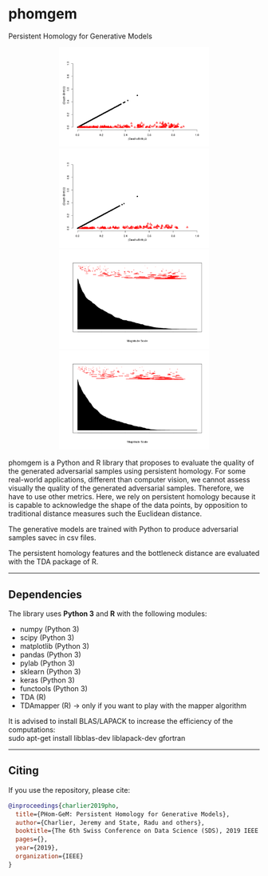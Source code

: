 # phomgem
Persistent Homology for Generative Models

<p align="middle">
  <img src="https://github.com/dagrate/phomgem/blob/master/images/persDiag_originSamples.png" width="300"/>
  <img src="https://github.com/dagrate/phomgem/blob/master/images/persDiag_GPWGAN.png" width="300"/>
  <img src="https://github.com/dagrate/phomgem/blob/master/images/barcodes_originSamples.png" width="300"/>
  <img src="https://github.com/dagrate/phomgem/blob/master/images/barcodes_GPWGAN.png" width="300"/>
</p>

phomgem is a Python and R library that proposes to evaluate the quality of the generated adversarial samples using persistent homology. For some real-world applications, different than computer vision, we cannot assess visually the quality of the generated adversarial samples. Therefore, we have to use other metrics. Here, we rely on persistent homology because it is capable to acknowledge the shape of the data points, by opposition to traditional distance measures such the Euclidean distance.

The generative models are trained with Python to produce adversarial samples savec in csv files.

The persistent homology features and the bottleneck distance are evaluated with the TDA package of R. 


----------------------------

## Dependencies

The library uses **Python 3** and **R** with the following modules:
- numpy (Python 3)
- scipy (Python 3)
- matplotlib (Python 3)
- pandas (Python 3)
- pylab (Python 3)
- sklearn (Python 3)
- keras (Python 3)
- functools (Python 3)
- TDA (R)
- TDAmapper (R) -> only if you want to play with the mapper algorithm

It is advised to install BLAS/LAPACK to increase the efficiency of the computations:  
sudo apt-get install libblas-dev liblapack-dev gfortran

----------------------------

## Citing

If you use the repository, please cite:

```bibtex
@inproceedings{charlier2019pho,
  title={PHom-GeM: Persistent Homology for Generative Models},
  author={Charlier, Jeremy and State, Radu and others},
  booktitle={The 6th Swiss Conference on Data Science (SDS), 2019 IEEE International Conference},
  pages={},
  year={2019},
  organization={IEEE}
}
```
